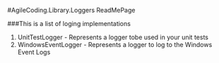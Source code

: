 ﻿#AgileCoding.Library.Loggers ReadMePage

###This is a list of loging implementations

1.	UnitTestLogger - Represents a logger tobe used in your unit tests
2.	WindowsEventLogger - Represents a logger to log to the Windows Event Logs
